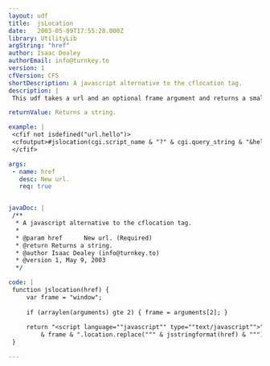 ```yaml
---
layout: udf
title:  jsLocation
date:   2003-05-09T17:55:28.000Z
library: UtilityLib
argString: "href"
author: Isaac Dealey
authorEmail: info@turnkey.to
version: 1
cfVersion: CF5
shortDescription: A javascript alternative to the cflocation tag.
description: |
 This udf takes a url and an optional frame argument and returns a small javascript which replaces the browser's current location in the browser's history stack with the url provided. This can be used after a cfflush tag and to the user is identical to the cflocation tag, preserving the browser's back button and works for both Netscape Navigator and MS Internet Explorer 3.0 and later.

returnValue: Returns a string.

example: |
 <cfif not isdefined("url.hello")>
 <cfoutput>#jslocation(cgi.script_name & "?" & cgi.query_string & "&hello=world")#</cfoutput>
 </cfif>

args:
 - name: href
   desc: New url.
   req: true


javaDoc: |
 /**
  * A javascript alternative to the cflocation tag.
  * 
  * @param href      New url. (Required)
  * @return Returns a string. 
  * @author Isaac Dealey (info@turnkey.to) 
  * @version 1, May 9, 2003 
  */

code: |
 function jslocation(href) { 
     var frame = "window"; 
         
     if (arraylen(arguments) gte 2) { frame = arguments[2]; } 
         
     return "<script language=""javascript"" type=""text/javascript"">" 
         & frame & ".location.replace(""" & jsstringformat(href) & """);</script>";
 }

---
```


